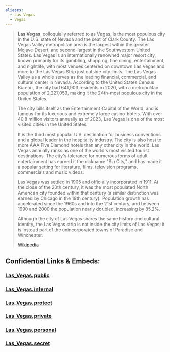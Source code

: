 ```yaml
---
aliases:
  - Las Vegas
  - Vegas
---
```


> **Las Vegas**, colloquially referred to as Vegas, is the most populous city in the U.S. state of Nevada 
> and the seat of Clark County. 
> The Las Vegas Valley metropolitan area is the largest within the greater Mojave Desert, 
> and second-largest in the Southwestern United States. 
> Las Vegas is an internationally renowned major resort city, 
> known primarily for its gambling, shopping, fine dining, entertainment, and nightlife, 
> with most venues centered on downtown Las Vegas and more to the Las Vegas Strip just outside city limits. 
> The Las Vegas Valley as a whole serves as the leading financial, commercial, 
> and cultural center in Nevada. 
> According to the United States Census Bureau, the city had 641,903 residents in 2020, 
> with a metropolitan population of 2,227,053, 
> making it the 24th-most populous city in the United States.
>
> The city bills itself as the Entertainment Capital of the World, 
> and is famous for its luxurious and extremely large casino-hotels. 
> With over 40.8 million visitors annually as of 2023, 
> Las Vegas is one of the most visited cities in the United States. 
> 
> It is the third most popular U.S. destination for business conventions and a global leader in the hospitality industry. The city is also host to more AAA Five Diamond hotels than any other city in the world. Las Vegas annually ranks as one of the world's most visited tourist destinations. The city's tolerance for numerous forms of adult entertainment has earned it the nickname "Sin City," and has made it a popular setting for literature, films, television programs, commercials and music videos.
>
> Las Vegas was settled in 1905 and officially incorporated in 1911. At the close of the 20th century, it was the most populated North American city founded within that century (a similar distinction was earned by Chicago in the 19th century). Population growth has accelerated since the 1960s and into the 21st century, and between 1990 and 2000 the population nearly doubled, increasing by 85.2%.
>
> Although the city of Las Vegas shares the same history and cultural identity, the Las Vegas strip is not inside the city limits of Las Vegas; it is instead part of the unincorporated towns of Paradise and Winchester.
>
> [Wikipedia](https://en.wikipedia.org/wiki/Las%20Vegas)




## Confidential Links & Embeds: 

### [Las_Vegas.public](/_public/\Earth\Continent\America~North\USA\USA~Pacific\Nevada\counties~Nevada\Clark,CountyLas_Vegas.public.md) 

### [Las_Vegas.internal](/_internal/\Earth\Continent\America~North\USA\USA~Pacific\Nevada\counties~Nevada\Clark,CountyLas_Vegas.internal.md) 

### [Las_Vegas.protect](/_protect/\Earth\Continent\America~North\USA\USA~Pacific\Nevada\counties~Nevada\Clark,CountyLas_Vegas.protect.md) 

### [Las_Vegas.private](/_private/\Earth\Continent\America~North\USA\USA~Pacific\Nevada\counties~Nevada\Clark,CountyLas_Vegas.private.md) 

### [Las_Vegas.personal](/_personal/\Earth\Continent\America~North\USA\USA~Pacific\Nevada\counties~Nevada\Clark,CountyLas_Vegas.personal.md) 

### [Las_Vegas.secret](/_secret/\Earth\Continent\America~North\USA\USA~Pacific\Nevada\counties~Nevada\Clark,CountyLas_Vegas.secret.md)

